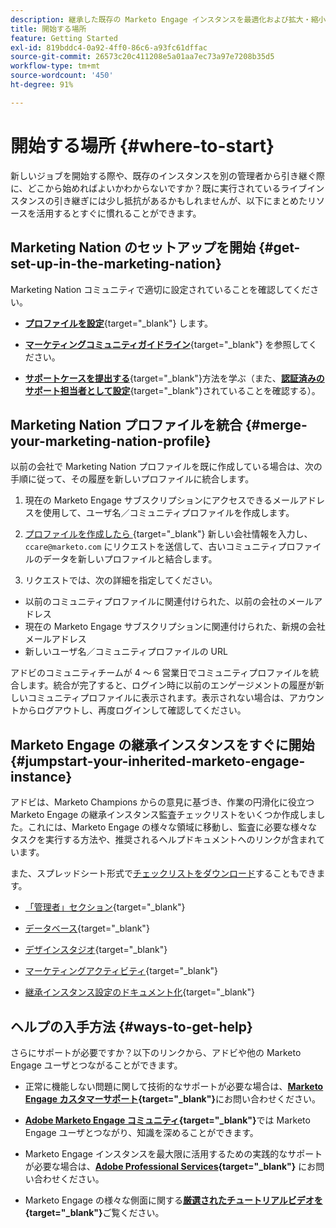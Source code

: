 ```yaml
---
description: 継承した既存の Marketo Engage インスタンスを最適化および拡大・縮小する方法について説明します。このチェックリストに従って管理者設定を監査し、データベースの健全性を維持します。
title: 開始する場所
feature: Getting Started
exl-id: 819bddc4-0a92-4ff0-86c6-a93fc61dffac
source-git-commit: 26573c20c411208e5a01aa7ec73a97e7208b35d5
workflow-type: tm+mt
source-wordcount: '450'
ht-degree: 91%

---
```


# 開始する場所 {#where-to-start}

新しいジョブを開始する際や、既存のインスタンスを別の管理者から引き継ぐ際に、どこから始めればよいかわからないですか？既に実行されているライブインスタンスの引き継ぎには少し抵抗があるかもしれませんが、以下にまとめたリソースを活用するとすぐに慣れることができます。

## Marketing Nation のセットアップを開始 {#get-set-up-in-the-marketing-nation}

Marketing Nation コミュニティで適切に設定されていることを確認してください。

* [**プロファイルを設定**](https://nation.marketo.com/){target="_blank"} します。

* [**マーケティングコミュニティガイドライン**](https://nation.marketo.com/t5/community-guidelines/ct-p/community-guidelines){target="_blank"} を参照してください。

* [**サポートケースを提出する**](https://nation.marketo.com/t5/Knowledgebase/Submitting-a-Support-Case-to-Marketo-Support/ta-p/252201){target="_blank"}方法を学ぶ（また、[**認証済みのサポート担当者として設定**](https://nation.marketo.com/t5/Knowledgebase/Managing-Authorized-Support-Contacts/ta-p/254341){target="_blank"}されていることを確認する）。

## Marketing Nation プロファイルを統合 {#merge-your-marketing-nation-profile}

以前の会社で Marketing Nation プロファイルを既に作成している場合は、次の手順に従って、その履歴を新しいプロファイルに統合します。

1. 現在の Marketo Engage サブスクリプションにアクセスできるメールアドレスを使用して、ユーザ名／コミュニティプロファイルを作成します。

1. [ プロファイルを作成したら ](https://nation.marketo.com/){target="_blank"} 新しい会社情報を入力し、`ccare@marketo.com` にリクエストを送信して、古いコミュニティプロファイルのデータを新しいプロファイルと結合します。

1. リクエストでは、次の詳細を指定してください。

* 以前のコミュニティプロファイルに関連付けられた、以前の会社のメールアドレス
* 現在の Marketo Engage サブスクリプションに関連付けられた、新規の会社メールアドレス
* 新しいユーザ名／コミュニティプロファイルの URL

アドビのコミュニティチームが 4 ～ 6 営業日でコミュニティプロファイルを統合します。統合が完了すると、ログイン時に以前のエンゲージメントの履歴が新しいコミュニティプロファイルに表示されます。表示されない場合は、アカウントからログアウトし、再度ログインして確認してください。

## Marketo Engage の継承インスタンスをすぐに開始  {#jumpstart-your-inherited-marketo-engage-instance}

アドビは、Marketo Champions からの意見に基づき、作業の円滑化に役立つ Marketo Engage の継承インスタンス監査チェックリストをいくつか作成しました。これには、Marketo Engage の様々な領域に移動し、監査に必要な様々なタスクを実行する方法や、推奨されるヘルプドキュメントへのリンクが含まれています。

また、スプレッドシート形式で[チェックリストをダウンロード](/help/marketo/getting-started/inheriting-a-marketo-engage-instance/assets/adobe-marketo-engage-inherited-instance-admin-checklist.xlsx)することもできます。

* [「管理者」セクション](/help/marketo/getting-started/inheriting-a-marketo-engage-instance/admin-section-checklist.md){target="_blank"}

* [データベース](/help/marketo/getting-started/inheriting-a-marketo-engage-instance/database-checklist.md){target="_blank"}

* [デザインスタジオ](/help/marketo/getting-started/inheriting-a-marketo-engage-instance/design-studio-checklist.md){target="_blank"}

* [マーケティングアクティビティ](/help/marketo/getting-started/inheriting-a-marketo-engage-instance/marketing-activities-checklist.md){target="_blank"}

* [継承インスタンス設定のドキュメント化](/help/marketo/getting-started/inheriting-a-marketo-engage-instance/document-your-setup.md){target="_blank"}

## ヘルプの入手方法 {#ways-to-get-help}

さらにサポートが必要ですか？以下のリンクから、アドビや他の Marketo Engage ユーザとつながることができます。

* 正常に機能しない問題に関して技術的なサポートが必要な場合は、**[Marketo Engage カスタマーサポート](https://nation.marketo.com/t5/Support/ct-p/Support){target="_blank"}**&#x200B;にお問い合わせください。

* **[Adobe Marketo Engage コミュニティ](https://nation.marketo.com/){target="_blank"}**&#x200B;では Marketo Engage ユーザとつながり、知識を深めることができます。

* Marketo Engage インスタンスを最大限に活用するための実践的なサポートが必要な場合は、**[Adobe Professional Services](https://business.adobe.com/products/marketo/services-support.html){target="_blank"}** にお問い合わせください。

* Marketo Engage の様々な側面に関する&#x200B;**[厳選されたチュートリアルビデオを](https://experienceleague.adobe.com/docs/marketo-learn/tutorials/overview.html?lang=ja){target="_blank"}**&#x200B;ご覧ください。
